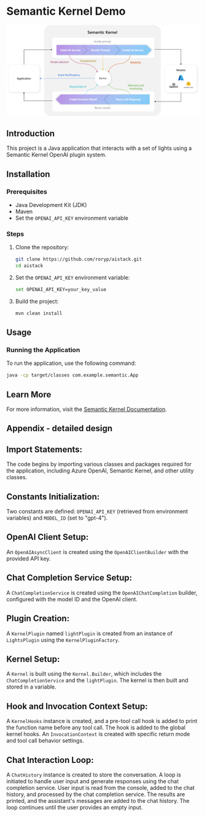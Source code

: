 # Semantic Kernel Demo

![Semantic Kernel](the-kernel-is-at-the-center-of-everything.png)

## Introduction
This project is a Java application that interacts with a set of lights using a Semantic Kernel OpenAI plugin system.

## Installation
### Prerequisites
- Java Development Kit (JDK)
- Maven
- Set the `OPENAI_API_KEY` environment variable

### Steps
1. Clone the repository:
    ```sh
    git clone https://github.com/roryp/aistack.git
    cd aistack
    ```

2. Set the `OPENAI_API_KEY` environment variable:
    ```sh
    set OPENAI_API_KEY=your_key_value
    ```

3. Build the project:
    ```sh
    mvn clean install
    ```

## Usage
### Running the Application
To run the application, use the following command:
```sh
java -cp target/classes com.example.semantic.App
```

## Learn More
For more information, visit the [Semantic Kernel Documentation](https://learn.microsoft.com/en-us/semantic-kernel/get-started/quick-start-guide?pivots=programming-language-java).

## Appendix - detailed design

## Import Statements:

The code begins by importing various classes and packages required for the application, including Azure OpenAI, Semantic Kernel, and other utility classes.


## Constants Initialization:

Two constants are defined: `OPENAI_API_KEY` (retrieved from environment variables) and `MODEL_ID` (set to "gpt-4").

## OpenAI Client Setup:

An `OpenAIAsyncClient` is created using the `OpenAIClientBuilder` with the provided API key.

## Chat Completion Service Setup:

A `ChatCompletionService` is created using the `OpenAIChatCompletion` builder, configured with the model ID and the OpenAI client.

## Plugin Creation:

A `KernelPlugin` named `lightPlugin` is created from an instance of `LightsPlugin` using the `KernelPluginFactory`.

## Kernel Setup:

A `Kernel` is built using the `Kernel.Builder`, which includes the `ChatCompletionService` and the `lightPlugin`. The kernel is then built and stored in a variable.

## Hook and Invocation Context Setup:

A `KernelHooks` instance is created, and a pre-tool call hook is added to print the function name before any tool call.
The hook is added to the global kernel hooks.
An `InvocationContext` is created with specific return mode and tool call behavior settings.

## Chat Interaction Loop:

A `ChatHistory` instance is created to store the conversation.
A loop is initiated to handle user input and generate responses using the chat completion service.
User input is read from the console, added to the chat history, and processed by the chat completion service.
The results are printed, and the assistant's messages are added to the chat history.
The loop continues until the user provides an empty input.


